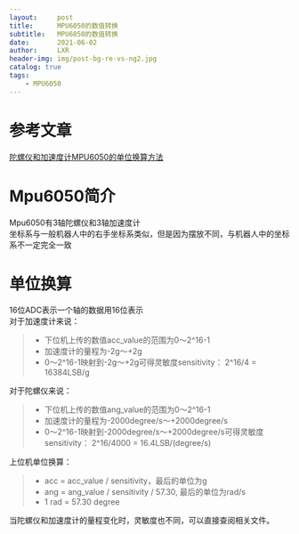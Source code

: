 ```yaml
---
layout:     post
title:      MPU6050的数值转换
subtitle:   MPU6050的数值转换
date:       2021-06-02
author:     LXR
header-img: img/post-bg-re-vs-ng2.jpg
catalog: true
tags:
    - MPU6050
---
```


# 参考文章
[陀螺仪和加速度计MPU6050的单位换算方法](https://www.cnblogs.com/uestcman/p/9433871.html)

# Mpu6050简介
Mpu6050有3轴陀螺仪和3轴加速度计  
坐标系与一般机器人中的右手坐标系类似，但是因为摆放不同，与机器人中的坐标系不一定完全一致   

# 单位换算
16位ADC表示一个轴的数据用16位表示  
对于加速度计来说：
> * 下位机上传的数值acc_value的范围为0～2^16-1
> * 加速度计的量程为-2g～+2g
> * 0～2^16-1映射到-2g～+2g可得灵敏度sensitivity： 2^16/4 = 16384LSB/g

对于陀螺仪来说：
> * 下位机上传的数值ang_value的范围为0～2^16-1
> * 加速度计的量程为-2000degree/s～+2000degree/s
> * 0～2^16-1映射到-2000degree/s～+2000degree/s可得灵敏度sensitivity： 2^16/4000 = 16.4LSB/(degree/s)

上位机单位换算：
> * acc = acc_value / sensitivity，最后的单位为g
> * ang = ang_value / sensitivity / 57.30, 最后的单位为rad/s
> * 1 rad = 57.30 degree

当陀螺仪和加速度计的量程变化时，灵敏度也不同，可以直接查阅相关文件。





